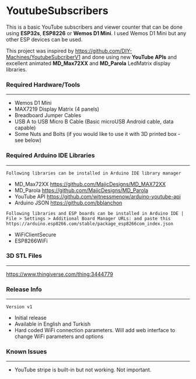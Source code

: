 # YoutubeSubscribers
This is a basic YouTube subscribers and viewer counter that can be done using **ESP32s**, **ESP8226** or **Wemos D1 Mini**. I used Wemos D1 Mini but any other ESP devices can be used.

This project was inspired by https://github.com/DIY-Machines/YoutubeSubcriberV1 and done using new **YouTube APIs** and excellent animated **MD_Max72XX** and **MD_Parola** LedMatrix display libraries.

### Required Hardware/Tools
---
- Wemos D1 Mini
- MAX7219 Display Matrix (4 panels)
- Breadboard Jumper Cables
- USB A to USB Micro B Cable (Basic microUSB Android cable, data capable)
- Some Nuts and Bolts (if you would like to use it with 3D printed box - see below)

### Required Arduino IDE Libraries
---
`Following libraries can be installed in Arduino IDE library manager`
- MD_Max72XX https://github.com/MajicDesigns/MD_MAX72XX
- MD_Parola https://github.com/MajicDesigns/MD_Parola
- YouTube API https://github.com/witnessmenow/arduino-youtube-api
- Arduino JSON https://github.com/bblanchon

`Following libraries and ESP boards can be installed in Arduino IDE | File > Settings > Additional Board Manager URLs:
and paste this https://arduino.esp8266.com/stable/package_esp8266com_index.json`
- WiFiClientSecure
- ESP8266WiFi

### 3D STL Files
---
https://www.thingiverse.com/thing:3444779

### Release Info
----------
`Version v1`
- Initial release
- Available in English and Turkish
- Hard coded WiFi connection parameters. Will add web interface to change WiFi parameters and options

### Known Issues
------
- YouTube stripe is built-in but not working. Not important.
